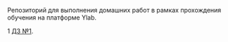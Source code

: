 Репозиторий для выполнения домашних работ в рамках прохождения обучения на платформе Ylab.

1 [ДЗ №1](https://github.com/Chizhara/YLab-homework/pull/1#issue-2446792255).

